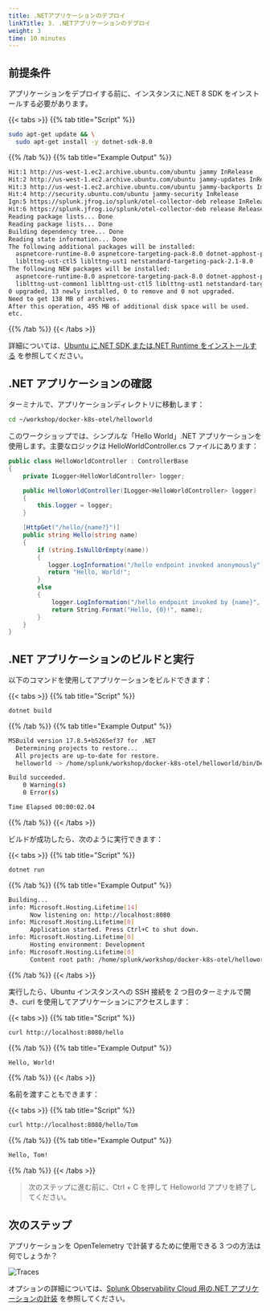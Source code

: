 ```yaml
---
title: .NETアプリケーションのデプロイ
linkTitle: 3. .NETアプリケーションのデプロイ
weight: 3
time: 10 minutes
---
```


## 前提条件

アプリケーションをデプロイする前に、インスタンスに.NET 8 SDK をインストールする必要があります。

{{< tabs >}}
{{% tab title="Script" %}}

```bash
sudo apt-get update && \
  sudo apt-get install -y dotnet-sdk-8.0
```

{{% /tab %}}
{{% tab title="Example Output" %}}

```bash
Hit:1 http://us-west-1.ec2.archive.ubuntu.com/ubuntu jammy InRelease
Hit:2 http://us-west-1.ec2.archive.ubuntu.com/ubuntu jammy-updates InRelease
Hit:3 http://us-west-1.ec2.archive.ubuntu.com/ubuntu jammy-backports InRelease
Hit:4 http://security.ubuntu.com/ubuntu jammy-security InRelease
Ign:5 https://splunk.jfrog.io/splunk/otel-collector-deb release InRelease
Hit:6 https://splunk.jfrog.io/splunk/otel-collector-deb release Release
Reading package lists... Done
Reading package lists... Done
Building dependency tree... Done
Reading state information... Done
The following additional packages will be installed:
  aspnetcore-runtime-8.0 aspnetcore-targeting-pack-8.0 dotnet-apphost-pack-8.0 dotnet-host-8.0 dotnet-hostfxr-8.0 dotnet-runtime-8.0 dotnet-targeting-pack-8.0 dotnet-templates-8.0 liblttng-ust-common1
  liblttng-ust-ctl5 liblttng-ust1 netstandard-targeting-pack-2.1-8.0
The following NEW packages will be installed:
  aspnetcore-runtime-8.0 aspnetcore-targeting-pack-8.0 dotnet-apphost-pack-8.0 dotnet-host-8.0 dotnet-hostfxr-8.0 dotnet-runtime-8.0 dotnet-sdk-8.0 dotnet-targeting-pack-8.0 dotnet-templates-8.0
  liblttng-ust-common1 liblttng-ust-ctl5 liblttng-ust1 netstandard-targeting-pack-2.1-8.0
0 upgraded, 13 newly installed, 0 to remove and 0 not upgraded.
Need to get 138 MB of archives.
After this operation, 495 MB of additional disk space will be used.
etc.
```

{{% /tab %}}
{{< /tabs >}}

詳細については、[Ubuntu に.NET SDK または.NET Runtime をインストールする](https://learn.microsoft.com/en-us/dotnet/core/install/linux-ubuntu-install?tabs=dotnet8&pivots=os-linux-ubuntu-2404)
を参照してください。

## .NET アプリケーションの確認

ターミナルで、アプリケーションディレクトリに移動します：

```bash
cd ~/workshop/docker-k8s-otel/helloworld
```

このワークショップでは、シンプルな「Hello World」.NET アプリケーションを使用します。主要なロジックは
HelloWorldController.cs ファイルにあります：

```cs
public class HelloWorldController : ControllerBase
{
    private ILogger<HelloWorldController> logger;

    public HelloWorldController(ILogger<HelloWorldController> logger)
    {
        this.logger = logger;
    }

    [HttpGet("/hello/{name?}")]
    public string Hello(string name)
    {
        if (string.IsNullOrEmpty(name))
        {
           logger.LogInformation("/hello endpoint invoked anonymously");
           return "Hello, World!";
        }
        else
        {
            logger.LogInformation("/hello endpoint invoked by {name}", name);
            return String.Format("Hello, {0}!", name);
        }
    }
}
```

## .NET アプリケーションのビルドと実行

以下のコマンドを使用してアプリケーションをビルドできます：

{{< tabs >}}
{{% tab title="Script" %}}

```bash
dotnet build
```

{{% /tab %}}
{{% tab title="Example Output" %}}

```bash
MSBuild version 17.8.5+b5265ef37 for .NET
  Determining projects to restore...
  All projects are up-to-date for restore.
  helloworld -> /home/splunk/workshop/docker-k8s-otel/helloworld/bin/Debug/net8.0/helloworld.dll

Build succeeded.
    0 Warning(s)
    0 Error(s)

Time Elapsed 00:00:02.04
```

{{% /tab %}}
{{< /tabs >}}

ビルドが成功したら、次のように実行できます：

{{< tabs >}}
{{% tab title="Script" %}}

```bash
dotnet run
```

{{% /tab %}}
{{% tab title="Example Output" %}}

```bash
Building...
info: Microsoft.Hosting.Lifetime[14]
      Now listening on: http://localhost:8080
info: Microsoft.Hosting.Lifetime[0]
      Application started. Press Ctrl+C to shut down.
info: Microsoft.Hosting.Lifetime[0]
      Hosting environment: Development
info: Microsoft.Hosting.Lifetime[0]
      Content root path: /home/splunk/workshop/docker-k8s-otel/helloworld
```

{{% /tab %}}
{{< /tabs >}}

実行したら、Ubuntu インスタンスへの SSH 接続を 2 つ目のターミナルで開き、curl を使用してアプリケーションにアクセスします：

{{< tabs >}}
{{% tab title="Script" %}}

```bash
curl http://localhost:8080/hello
```

{{% /tab %}}
{{% tab title="Example Output" %}}

```bash
Hello, World!
```

{{% /tab %}}
{{< /tabs >}}

名前を渡すこともできます：

{{< tabs >}}
{{% tab title="Script" %}}

```bash
curl http://localhost:8080/hello/Tom
```

{{% /tab %}}
{{% tab title="Example Output" %}}

```bash
Hello, Tom!
```

{{% /tab %}}
{{< /tabs >}}

> 次のステップに進む前に、Ctrl + C を押して Helloworld アプリを終了してください。

## 次のステップ

アプリケーションを OpenTelemetry で計装するために使用できる 3 つの方法は何でしょうか？

![Traces](../images/NetInstrumentation.png)

オプションの詳細については、[Splunk Observability Cloud 用の.NET アプリケーションの計装](https://docs.splunk.com/observability/en/gdi/get-data-in/application/otel-dotnet/instrumentation/instrument-dotnet-application.html)
を参照してください。
